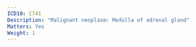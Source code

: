 ```yaml
---
ICD10: C741
Description: "Malignant neoplasm: Medulla of adrenal gland"
Matters: Yes
Weight: 1
---
```


